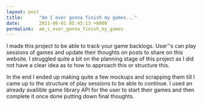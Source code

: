 ```yaml
---
layout: post
title:      "Am I ever gonna finish my games..."
date:       2021-06-01 05:45:13 +0000
permalink:  am_i_ever_gonna_finish_my_games
---
```



I made this project to be able to track your game backlogs. User''s can play sessions of games and update their thoughts on posts to share on this website. I struggled quite a bit on the planning stage of this project as I did not have a clear idea as to how to approach this or structure this.

In the end I ended up making quite a few mockups and scrapping them till I came up to the structure of play sessions to be able to continue. I used an already availible game library API for the user to start their games and then complete it once done putting down final thoughts. 
